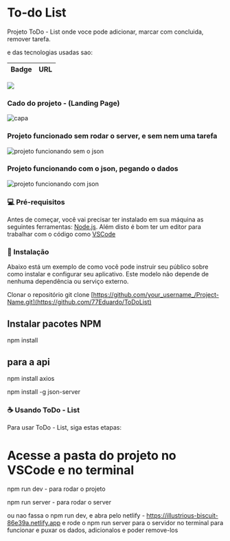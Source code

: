 # To-do List

Projeto ToDo - List onde voce pode adicionar, marcar com concluida, remover tarefa.

e das tecnologias usadas sao:

Badge | URL
------------ | -------------

<img src="https://img.shields.io/badge/WhatsApp-25D366?style=for-the-badge&logo=whatsapp&logoColor=white" /> 


### Cado do projeto - (Landing Page)


![capa](https://github.com/77Eduardo/ToDoList/assets/103968776/653c30ca-e3f6-4711-a0b2-aa60bccf8f81)

### Projeto funcionado sem rodar o server, e sem nem uma tarefa


![projeto funcionando sem o json](https://github.com/77Eduardo/ToDoList/assets/103968776/32f2a46a-8d18-4634-9769-54c839f291f8)

### Projeto funcionando com o json, pegando o dados 


![projeto funcionando com json](https://github.com/77Eduardo/ToDoList/assets/103968776/5ff86ac0-f5a2-4d1a-bc4f-2e87c4046f1a)


### 💻 Pré-requisitos

Antes de começar, você vai precisar ter instalado em sua máquina as seguintes ferramentas:
[Node.js](https://nodejs.org/en/). Além disto é bom ter um editor para trabalhar com o código como [VSCode](https://code.visualstudio.com/)

### 🚀 Instalação
Abaixo está um exemplo de como você pode instruir seu público sobre como instalar e configurar seu aplicativo. Este modelo não depende de nenhuma dependência ou serviço externo.

Clonar o repositório
git clone [https://github.com/your_username_/Project-Name.git](https://github.com/77Eduardo/ToDoList)

## Instalar pacotes NPM

npm install

## para a api

npm install axios

npm install -g json-server
 
### ☕ Usando ToDo - List
Para usar ToDo - List, siga estas etapas:

# Acesse a pasta do projeto no VSCode e no terminal
npm run dev - para rodar o projeto

npm run server - para rodar o server

ou nao fassa o npm run dev, e abra pelo netlify - https://illustrious-biscuit-86e39a.netlify.app 
e rode o npm run server para o servidor no terminal para funcionar e puxar os
dados, adicionalos e poder remove-los
